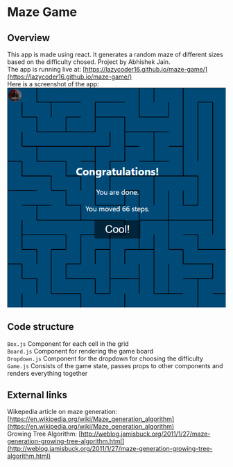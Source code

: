 # Maze Game

## Overview

This app is made using react. It generates a random maze of different sizes based on the difficulty chosed. Project by Abhishek Jain.  
The app is running live at: [https://lazycoder16.github.io/maze-game/](https://lazycoder16.github.io/maze-game/)  
Here is a screenshot of the app:  
![Alt text](assets/screenshot.png?raw=true "Screenshot")

## Code structure

`Box.js` Component for each cell in the grid  
`Board.js` Component for rendering the game board  
`Dropdown.js` Component for the dropdown for choosing the difficulty  
`Game.js` Consists of the game state, passes props to other components and renders everything together

## External links

Wikepedia article on maze generation: [https://en.wikipedia.org/wiki/Maze_generation_algorithm](https://en.wikipedia.org/wiki/Maze_generation_algorithm)  
Growing Tree Algorithm: [http://weblog.jamisbuck.org/2011/1/27/maze-generation-growing-tree-algorithm.html](http://weblog.jamisbuck.org/2011/1/27/maze-generation-growing-tree-algorithm.html)
